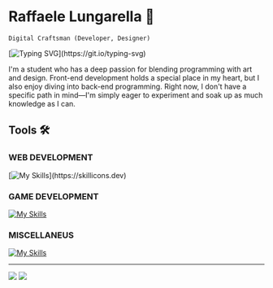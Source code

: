 # Raffaele Lungarella 🤌 

~~~
Digital Craftsman (Developer, Designer)
~~~

[![Typing SVG](https://readme-typing-svg.herokuapp.com?color=8957E5FF&center=true&vCenter=false&width=1000&lines=Ciao++👋,+I+am+Raffaele+Lungarella;+Check+out+my+Profile!;)](https://git.io/typing-svg)

I'm a student who has a deep passion for blending programming with art and design. Front-end development holds a special place in my heart, but I also enjoy diving into back-end programming. Right now, I don't have a specific path in mind—I'm simply eager to experiment and soak up as much knowledge as I can.

## Tools 🛠️
### WEB DEVELOPMENT
[![My Skills](https://skillicons.dev/icons?i=js,html,css,svelte,nodejs,nuxt,vue,typescript,tailwindcss,sass,)](https://skillicons.dev)
### GAME DEVELOPMENT
[![My Skills](https://skillicons.dev/icons?i=cs,unity,unreal,blender,ps)](https://skillicons.dev)
### MISCELLANEUS
[![My Skills](https://skillicons.dev/icons?i=c,cpp,java,swift,postgresql,vim)](https://skillicons.dev)

---

![](https://github-readme-stats.vercel.app/api?username=rlungarella13&show_icons=true&icon_color=805AD5&text_color=808080&bg_color=ffffff00&title_color=8957E5FF&include_all_commits=true&count_private=true&hide_border=true&cache_seconds=86400&rank_icon=github)
![](https://github-readme-stats-rlungarella13.vercel.app/api/top-langs/?username=rlungarella13&show_icons=true&icon_color=805AD5&text_color=808080&hide_title=true&bg_color=ffffff00&include_all_commits=true&count_private=true&hide_border=true&langs_count=12&layout=compact&cache_seconds=86400)
